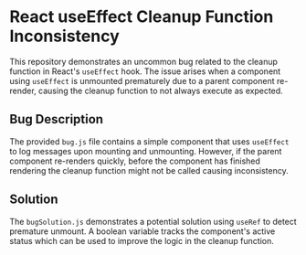 # React useEffect Cleanup Function Inconsistency

This repository demonstrates an uncommon bug related to the cleanup function in React's `useEffect` hook. The issue arises when a component using `useEffect` is unmounted prematurely due to a parent component re-render, causing the cleanup function to not always execute as expected.

## Bug Description
The provided `bug.js` file contains a simple component that uses `useEffect` to log messages upon mounting and unmounting.  However, if the parent component re-renders quickly, before the component has finished rendering the cleanup function might not be called causing inconsistency.

## Solution
The `bugSolution.js` demonstrates a potential solution using `useRef` to detect premature unmount. A boolean variable tracks the component's active status which can be used to improve the logic in the cleanup function.